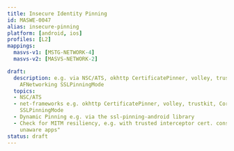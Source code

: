 ```yaml
---
title: Insecure Identity Pinning
id: MASWE-0047
alias: insecure-pinning
platform: [android, ios]
profiles: [L2]
mappings:
  masvs-v1: [MSTG-NETWORK-4]
  masvs-v2: [MASVS-NETWORK-2]

draft:
  description: e.g. via NSC/ATS, okhttp CertificatePinner, volley, trustkit, Cordova,
    AFNetworking SSLPinningMode
  topics:
  - NSC/ATS
  - net-frameworks e.g. okhttp CertificatePinner, volley, trustkit, Cordova, AFNetworking
    SSLPinningMode
  - Dynamic Pinning e.g. via the ssl-pinning-android library
  - Check for MITM resiliency, e.g. with trusted interceptor cert. consider "proxy
    unaware apps"
status: draft
---
```


